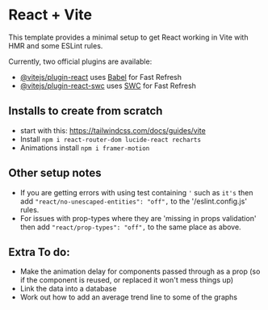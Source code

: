 # React + Vite

This template provides a minimal setup to get React working in Vite with HMR and some ESLint rules.

Currently, two official plugins are available:

- [@vitejs/plugin-react](https://github.com/vitejs/vite-plugin-react/blob/main/packages/plugin-react/README.md) uses [Babel](https://babeljs.io/) for Fast Refresh
- [@vitejs/plugin-react-swc](https://github.com/vitejs/vite-plugin-react-swc) uses [SWC](https://swc.rs/) for Fast Refresh

## Installs to create from scratch
* start with this: https://tailwindcss.com/docs/guides/vite 
* Install `npm i react-router-dom lucide-react recharts`
* Animations install `npm i framer-motion`

## Other setup notes
* If you are getting errors with using test containing `'` such as `it's` then add `"react/no-unescaped-entities": "off",` to the '/eslint.config.js' rules.
* For issues with prop-types where they are 'missing in props validation' then add `"react/prop-types": "off",` to the same place as above.

## Extra To do:
* Make the animation delay for components passed through as a prop (so if the component is reused, or replaced it won't mess things up)
* Link the data into a database
* Work out how to add an average trend line to some of the graphs